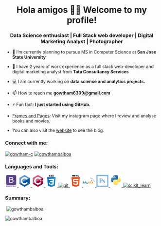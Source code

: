 <h1 align="center">Hola amigos 🤘🏼 Welcome to my profile!</h1>
<h3 align="center">Data Science enthusiast | Full Stack web developer | Digital Marketing Analyst | Photographer</h3>


- 📖 I’m currently planning to pursue MS in Computer Science at **San Jose State University**

- 💼 I have 2 years of work experience as a full stack web-developer and digital marketing analyst from **Tata Consultancy Services**

- 💻 I am currently working on **data science and analytics projects.**

- 📫 How to reach me **gowtham6309@gmail.com**

- ⚡ Fun fact: **I just started using GitHub.**

- <a href="https://www.instagram.com/frames.and.pages/" target="blank">Frames and Pages</a>: Visit my instagram page where I review and analyse books and movies.

- You can also visit the <a href="https://framesandpages.netlify.app/">website</a> to see the blog. 

<h3 align="left">Connect with me:</h3>
<p align="left">
<a href="https://linkedin.com/in/gowtham-c" target="blank"><img align="center" src="https://cdn.jsdelivr.net/npm/simple-icons@3.0.1/icons/linkedin.svg" alt="gowtham-c" height="30" width="40" /></a>
<a href="https://instagram.com/gowthambalboa" target="blank"><img align="center" src="https://cdn.jsdelivr.net/npm/simple-icons@3.0.1/icons/instagram.svg" alt="gowthambalboa" height="30" width="40" /></a>
</p>

<h3 align="left">Languages and Tools:</h3>
<p align="left"> <a href="https://getbootstrap.com" target="_blank"> <img src="https://raw.githubusercontent.com/devicons/devicon/master/icons/bootstrap/bootstrap-plain-wordmark.svg" alt="bootstrap" width="40" height="40"/> </a> <a href="https://www.cprogramming.com/" target="_blank"> <img src="https://raw.githubusercontent.com/devicons/devicon/master/icons/c/c-original.svg" alt="c" width="40" height="40"/> </a> <a href="https://www.w3schools.com/cpp/" target="_blank"> <img src="https://raw.githubusercontent.com/devicons/devicon/master/icons/cplusplus/cplusplus-original.svg" alt="cplusplus" width="40" height="40"/> </a> <a href="https://www.w3schools.com/css/" target="_blank"> <img src="https://raw.githubusercontent.com/devicons/devicon/master/icons/css3/css3-original-wordmark.svg" alt="css3" width="40" height="40"/> </a> <a href="https://git-scm.com/" target="_blank"> <img src="https://www.vectorlogo.zone/logos/git-scm/git-scm-icon.svg" alt="git" width="40" height="40"/> </a> <a href="https://www.w3.org/html/" target="_blank"> <img src="https://raw.githubusercontent.com/devicons/devicon/master/icons/html5/html5-original-wordmark.svg" alt="html5" width="40" height="40"/> </a> <a href="https://www.mysql.com/" target="_blank"> <img src="https://raw.githubusercontent.com/devicons/devicon/master/icons/mysql/mysql-original-wordmark.svg" alt="mysql" width="40" height="40"/> </a> <a href="https://www.photoshop.com/en" target="_blank"> <img src="https://raw.githubusercontent.com/devicons/devicon/master/icons/photoshop/photoshop-line.svg" alt="photoshop" width="40" height="40"/> </a> <a href="https://www.python.org" target="_blank"> <img src="https://raw.githubusercontent.com/devicons/devicon/master/icons/python/python-original.svg" alt="python" width="40" height="40"/> </a> <a href="https://scikit-learn.org/" target="_blank"> <img src="https://upload.wikimedia.org/wikipedia/commons/0/05/Scikit_learn_logo_small.svg" alt="scikit_learn" width="40" height="40"/> </a> </p>

<!--<p><img align="center" src="https://github-readme-stats.vercel.app/api/top-langs?username=gowthambalboa&show_icons=true&theme=dark&locale=en&layout=compact" alt="gowthambalboa" /></p> -->

<h3 align="left">Summary:</h3>
<p>&nbsp;<img align="center" src="https://github-readme-stats.vercel.app/api?username=gowthambalboa&show_icons=true&locale=en" alt="gowthambalboa" /></p>
<p align="left"> <img src="https://komarev.com/ghpvc/?username=gowthambalboa&label=Profile%20views&color=17a9e8&style=plastic" alt="gowthambalboa" /> </p>
